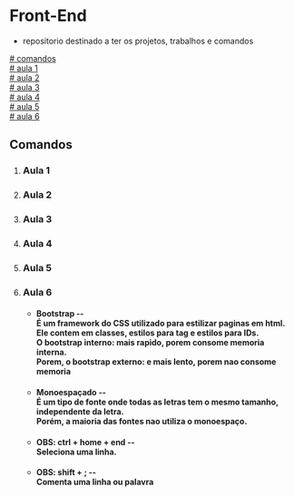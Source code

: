 # Front-End

* repositorio destinado a ter os projetos, trabalhos e comandos

<a href="## Comandos "># comandos </a>
<br>
<a href="#Aula-1">#  aula 1 </a>
<br>
<a href="2. Aula 2">#  aula 2 </a>
<br>
<a href="3. Aula 3">#  aula 3 </a>
<br>
<a href="# 4. Aula 4">#  aula 4 </a>
<br>
<a href="5. Aula 5">#  aula 5 </a>
<br>
<a href="#Aula-6">#  aula 6 </a>

## Comandos

1. ### Aula 1

2. ### Aula 2

3. ### Aula 3 

4. ### Aula 4 

5. ### Aula 5

6. ### Aula 6
    * #### Bootstrap --  <br>  É um framework do CSS utilizado para estilizar paginas em html. <br> Ele contem em classes, estilos para tag e estilos para IDs. <br> O bootstrap interno: mais rapido, porem consome memoria interna. <br> Porem, o bootstrap externo: e mais lento, porem nao consome memoria
    
    * #### Monoespaçado -- <br>  É um tipo de fonte onde todas as letras tem o mesmo tamanho, independente da letra. <br> Porém, a maioria das fontes nao utiliza o monoespaço.

    * #### OBS: ctrl + home + end -- <br> Seleciona uma linha.

    * #### OBS: shift + ; -- <br> Comenta uma linha ou palavra 

